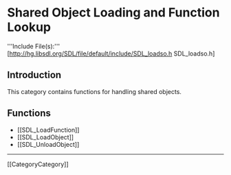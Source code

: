 # Shared Object Loading and Function Lookup

'''Include File(s):'''  [http://hg.libsdl.org/SDL/file/default/include/SDL_loadso.h SDL_loadso.h]


## Introduction

This category contains functions for handling shared objects.

<!-- #Remove this line and the ## below to use this markup if it becomes relevant to this category -->
<!-- #== Enumerations == -->
<!-- #<<FullSearchCached(category:CategoryEnum CategorySharedObject -title:SGEnumerations)>> -->

<!-- #== Structures == -->
<!-- #<<FullSearchCached(category:CategoryStruct CategorySharedObject -title:SGStructures)>> -->

## Functions

<!-- BEGIN CATEGORY LIST -->
* [[SDL_LoadFunction]]
* [[SDL_LoadObject]]
* [[SDL_UnloadObject]]
<!-- END CATEGORY LIST -->

----
[[CategoryCategory]]
